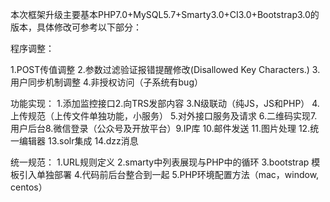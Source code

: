本次框架升级主要基本PHP7.0+MySQL5.7+Smarty3.0+CI3.0+Bootstrap3.0的版本，具体修改可参考以下部分：

程序调整：

1.POST传值调整
2.参数过滤验证报错提醒修改(Disallowed Key Characters.)
3.用户同步机制调整
4.非授权访问（子系统有bug）

功能实现：
1.添加监控接口2.向TRS发部内容 3.N级联动（纯JS，JS和PHP）
4.上传规范（上传文件单独功能，小服务）
5.对外接口服务及请求
6.二维码实现7.用户后台8.微信登录（公众号及开放平台）9.IP库
10.邮件发送
11.图片处理
12.统一编辑器
13.solr集成
14.dzz消息

统一规范：
1.URL规则定义
2.smarty中列表展现与PHP中的循环
3.bootstrap 模板引入单独部署
4.代码前后台整合到一起
5.PHP环境配置方法（mac，window, centos）